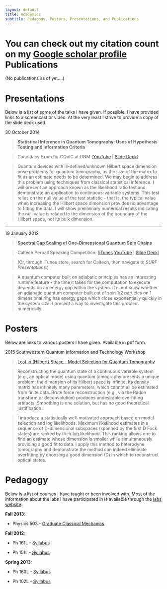 ```yaml
---
layout: default
title: Academics
subtitle: Pedagogy, Posters, Presentations, and Publications
---
```

You can check out my citation count on my [Google scholar profile](https://scholar.google.com/citations?hl=en&user=FolEG3MAAAAJ)
Publications
=============
(No publications as of yet....)

Presentations
==============
Below is a list of some of the talks I have given. If possible, I have provided links to a screencast or video. At the very least I strive to provide a copy of the slide deck used.

30 October 2014  
> **Statistical Inference in Quantum Tomography: Uses of Hypothesis Testing and Information Criteria**

> Candidacy Exam for CQuIC at UNM [[YouTube](https://www.youtube.com/watch?v=GpJ-bbFkgac) | [Slide Deck](https://drive.google.com/file/d/0ByuLKbIlGFIiWUt6c1czVnMxQ2V4djdNaDNEbHhCcmlqb29z/view?usp=sharing)]

> Quantum devices with ill-defined/unknown Hilbert space dimension pose problems for quantum tomography, as the size of the matrix to fit as an estimate needs to be determined. We may begin to address this problem using techniques from classical statistical inference. I will present an approach known as the likelihood ratio test and demonstrate an application to continuous-variable systems. This test relies on the null value of the test statistic - that is, the typical value when increasing the Hilbert space dimension provides no advantage to fitting the data. I will show preliminary numerical results indicating the null value is related to the dimension of the boundary of the Hilbert space, not its bulk dimension.

-----------------------

19 January 2012

> **Spectral Gap Scaling of One-Dimensional Quantum Spin Chains**

> Caltech Perpall Speaking Competition:  [[iTunes](https://itunes.apple.com/us/podcast/spectral-gap-scaling-one-dimensional/id422627736?i=109862222&mt=2) [YouTube](http://youtu.be/cn7IW7qTBCs)
| [Slide Deck](https://drive.google.com/file/d/0ByuLKbIlGFIiaWNtQ05HMmZsQTQ/view?usp=sharing)]

> (Or, through iTunes store, search for Caltech, then navigate to _SURF Presentations_.)

> A quantum computer built on adiabatic principles has an interesting runtime feature - the time it takes for the computation to execute depends on an 
energy gap within the system. It is not know whether an adiabatic quantum computer built out of spin 1/2 particles on 1 dimensional ring has energy gaps 
which close exponentially quickly in the system size. I present a way to investigate this problem numerically.

Posters
========
Below are links to various posters I have given. Available in pdf form.

2015 Southwestern Quantum Information and Technology Workshop

> [Lost in (Hilbert) Space - Model Selection for Quantum Tomography](https://drive.google.com/open?id=0ByuLKbIlGFIiejFnX1ZibHRIb1E&authuser=0)

> Reconstructing the quantum state of a continuous variable system (e.g., an optical mode) using quantum tomography presents a unique problem:  the dimension of its Hilbert space is infinite.  Its density matrix has infinitely many parameters, which cannot all be estimated from finite data.  Brute force reconstruction (e.g., via the Radon transform or deconvolution) produces undesirable overfitting artifacts.  Smoothing is one solution, but has no good theoretical justification. 

> I introduce a statistically well-motivated approach based on model selection and log likelihoods.  Maximum likelihood estimates in a sequence of D-dimensional subspaces (spanned by the first D Fock states) are ranked by their log likelihood. This ranking allows one to find an estimate whose dimension is smaller while simultaneously providing a good fit to data. I apply this method to heterodyne tomography and demonstrate the method can indeed eliminate overfitting by choosing a good dimension (D) in which to reconstruct optical states. 

Pedagogy
==========

Below is a list of courses I have taught or been involved with. Most of the information about the labs I have participated in is available through the [labs website](http://physics.unm.edu/Regener/Lab/).

**Fall 2013**:

* Physics 503 - [Graduate Classical Mechanics](http://info.phys.unm.edu/~caves/courses/phys503-f13/info.html)

**Fall 2012**: 

* Ph 161L - [Syllabus](https://app.box.com/s/1edxkijegls21bpe5i8m)

* Ph 151L - [Syllabus](https://app.box.com/s/0dmrtcpbe0czophtpx1p)

**Spring 2013**:

* Ph 160L - [Syllabus](https://app.box.com/s/tr2ztqjjpgki43lkcr1m)

* Ph 102L - [Syllabus](https://app.box.com/s/g2b2nrhhkomeraz6jyb0)
